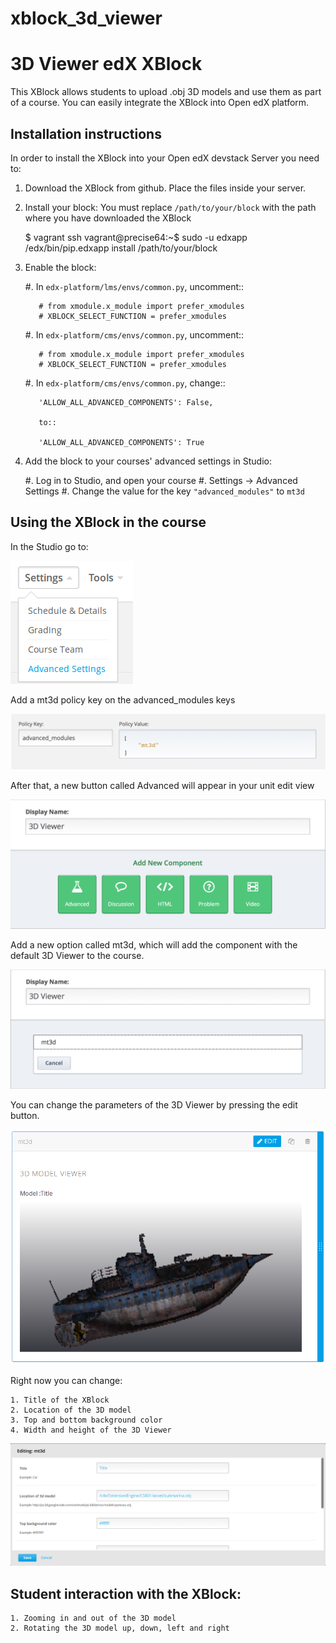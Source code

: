xblock_3d_viewer
================

# 3D Viewer edX XBlock #
This XBlock allows students to upload .obj 3D models and use them as part of a course.
You can easily integrate the XBlock into Open edX platform.

## Installation instructions ##
In order to install the XBlock into your Open edX devstack Server you need to:

  1. Download the XBlock from github. Place the files inside your server.
  2. Install your block:
        You must replace `/path/to/your/block` with the path where you have downloaded the XBlock

        $ vagrant ssh
        vagrant@precise64:~$ sudo -u edxapp /edx/bin/pip.edxapp install /path/to/your/block

  3. Enable the block:

        #.  In ``edx-platform/lms/envs/common.py``, uncomment::

            # from xmodule.x_module import prefer_xmodules
            # XBLOCK_SELECT_FUNCTION = prefer_xmodules

        #.  In ``edx-platform/cms/envs/common.py``, uncomment::

            # from xmodule.x_module import prefer_xmodules
            # XBLOCK_SELECT_FUNCTION = prefer_xmodules

        #.  In ``edx-platform/cms/envs/common.py``, change::

            'ALLOW_ALL_ADVANCED_COMPONENTS': False,

            to::

            'ALLOW_ALL_ADVANCED_COMPONENTS': True

  4. Add the block to your courses' advanced settings in Studio:


        #. Log in to Studio, and open your course
        #. Settings -> Advanced Settings
        #. Change the value for the key ``"advanced_modules"`` to ``mt3d``


## Using the XBlock in the course ##
In the Studio go to:

![Settings->Advanced Settings](https://raw.githubusercontent.com/ExtensionEngine/xblock_3d_viewer/master/doc/img/1.png)

Add a mt3d policy key on the advanced_modules keys

![Policy key added](https://raw.githubusercontent.com/ExtensionEngine/xblock_3d_viewer/master/doc/img/2.png)

After that, a new button called Advanced will appear in your unit edit view

![Advanced](https://raw.githubusercontent.com/ExtensionEngine/xblock_3d_viewer/master/doc/img/3.png)

Add a new option called mt3d, which will add the component with the default 3D Viewer to the course.

![Adding 3D Viewer](https://raw.githubusercontent.com/ExtensionEngine/xblock_3d_viewer/master/doc/img/4.png)

You can change the parameters of the 3D Viewer by pressing the edit button.

![Display 3D Viewer](https://raw.githubusercontent.com/ExtensionEngine/xblock_3d_viewer/master/doc/img/5.png)

Right now you can change:

    1. Title of the XBlock
    2. Location of the 3D model
    3. Top and bottom background color
    4. Width and height of the 3D Viewer

![Editing 3D Viewer](https://raw.githubusercontent.com/ExtensionEngine/xblock_3d_viewer/master/doc/img/6.png)

## Student interaction with the XBlock: ##

    1. Zooming in and out of the 3D model
    2. Rotating the 3D model up, down, left and right
